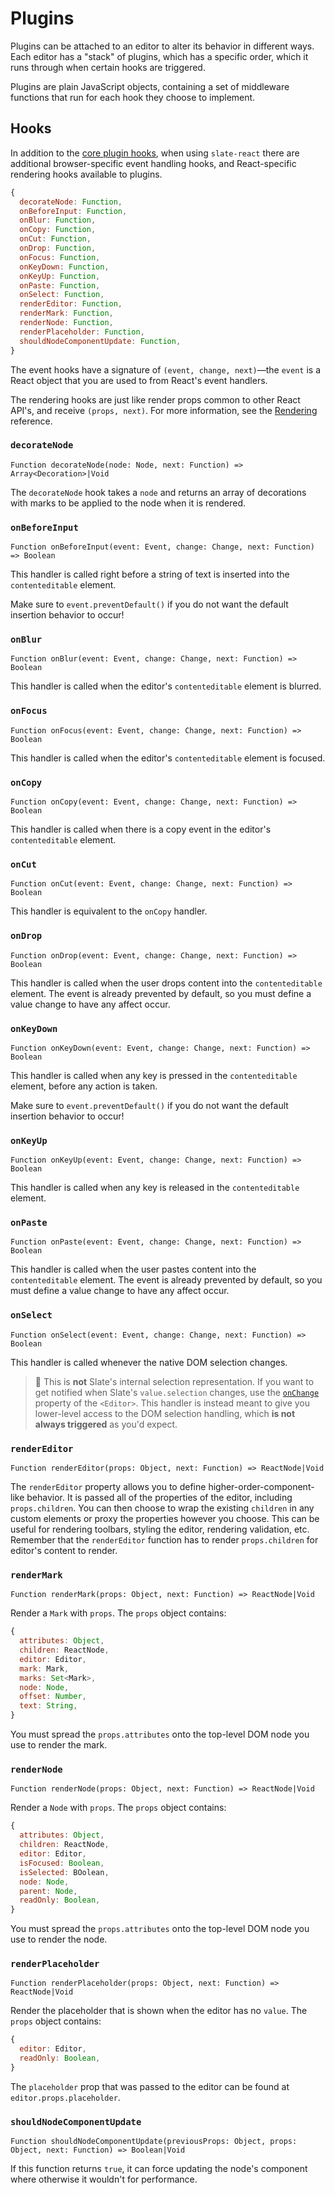 # Plugins

Plugins can be attached to an editor to alter its behavior in different ways. Each editor has a "stack" of plugins, which has a specific order, which it runs through when certain hooks are triggered.

Plugins are plain JavaScript objects, containing a set of middleware functions that run for each hook they choose to implement.

## Hooks

In addition to the [core plugin hooks](../slate/plugins.md), when using `slate-react` there are additional browser-specific event handling hooks, and React-specific rendering hooks available to plugins.

```js
{
  decorateNode: Function,
  onBeforeInput: Function,
  onBlur: Function,
  onCopy: Function,
  onCut: Function,
  onDrop: Function,
  onFocus: Function,
  onKeyDown: Function,
  onKeyUp: Function,
  onPaste: Function,
  onSelect: Function,
  renderEditor: Function,
  renderMark: Function,
  renderNode: Function,
  renderPlaceholder: Function,
  shouldNodeComponentUpdate: Function,
}
```

The event hooks have a signature of `(event, change, next)`—the `event` is a React object that you are used to from React's event handlers.

The rendering hooks are just like render props common to other React API's, and receive `(props, next)`. For more information, see the [Rendering](./rendering.md) reference.

### `decorateNode`

`Function decorateNode(node: Node, next: Function) => Array<Decoration>|Void`

The `decorateNode` hook takes a `node` and returns an array of decorations with marks to be applied to the node when it is rendered.

### `onBeforeInput`

`Function onBeforeInput(event: Event, change: Change, next: Function) => Boolean`

This handler is called right before a string of text is inserted into the `contenteditable` element.

Make sure to `event.preventDefault()` if you do not want the default insertion behavior to occur!

### `onBlur`

`Function onBlur(event: Event, change: Change, next: Function) => Boolean`

This handler is called when the editor's `contenteditable` element is blurred.

### `onFocus`

`Function onFocus(event: Event, change: Change, next: Function) => Boolean`

This handler is called when the editor's `contenteditable` element is focused.

### `onCopy`

`Function onCopy(event: Event, change: Change, next: Function) => Boolean`

This handler is called when there is a copy event in the editor's `contenteditable` element.

### `onCut`

`Function onCut(event: Event, change: Change, next: Function) => Boolean`

This handler is equivalent to the `onCopy` handler.

### `onDrop`

`Function onDrop(event: Event, change: Change, next: Function) => Boolean`

This handler is called when the user drops content into the `contenteditable` element. The event is already prevented by default, so you must define a value change to have any affect occur.

### `onKeyDown`

`Function onKeyDown(event: Event, change: Change, next: Function) => Boolean`

This handler is called when any key is pressed in the `contenteditable` element, before any action is taken.

Make sure to `event.preventDefault()` if you do not want the default insertion behavior to occur!

### `onKeyUp`

`Function onKeyUp(event: Event, change: Change, next: Function) => Boolean`

This handler is called when any key is released in the `contenteditable` element.

### `onPaste`

`Function onPaste(event: Event, change: Change, next: Function) => Boolean`

This handler is called when the user pastes content into the `contenteditable` element. The event is already prevented by default, so you must define a value change to have any affect occur.

### `onSelect`

`Function onSelect(event: Event, change: Change, next: Function) => Boolean`

This handler is called whenever the native DOM selection changes.

> 🤖 This is **not** Slate's internal selection representation. If you want to get notified when Slate's `value.selection` changes, use the [`onChange`](../slate-react/editor.md#onchange) property of the `<Editor>`. This handler is instead meant to give you lower-level access to the DOM selection handling, which **is not always triggered** as you'd expect.

### `renderEditor`

`Function renderEditor(props: Object, next: Function) => ReactNode|Void`

The `renderEditor` property allows you to define higher-order-component-like behavior. It is passed all of the properties of the editor, including `props.children`. You can then choose to wrap the existing `children` in any custom elements or proxy the properties however you choose. This can be useful for rendering toolbars, styling the editor, rendering validation, etc. Remember that the `renderEditor` function has to render `props.children` for editor's content to render.

### `renderMark`

`Function renderMark(props: Object, next: Function) => ReactNode|Void`

Render a `Mark` with `props`. The `props` object contains:

```js
{
  attributes: Object,
  children: ReactNode,
  editor: Editor,
  mark: Mark,
  marks: Set<Mark>,
  node: Node,
  offset: Number,
  text: String,
}
```

You must spread the `props.attributes` onto the top-level DOM node you use to render the mark.

### `renderNode`

`Function renderNode(props: Object, next: Function) => ReactNode|Void`

Render a `Node` with `props`. The `props` object contains:

```js
{
  attributes: Object,
  children: ReactNode,
  editor: Editor,
  isFocused: Boolean,
  isSelected: BOolean,
  node: Node,
  parent: Node,
  readOnly: Boolean,
}
```

You must spread the `props.attributes` onto the top-level DOM node you use to render the node.

### `renderPlaceholder`

`Function renderPlaceholder(props: Object, next: Function) => ReactNode|Void`

Render the placeholder that is shown when the editor has no `value`. The `props` object contains:

```js
{
  editor: Editor,
  readOnly: Boolean,
}
```

The `placeholder` prop that was passed to the editor can be found at `editor.props.placeholder`.

### `shouldNodeComponentUpdate`

`Function shouldNodeComponentUpdate(previousProps: Object, props: Object, next: Function) => Boolean|Void`

If this function returns `true`, it can force updating the node's component where otherwise it wouldn't for performance.
